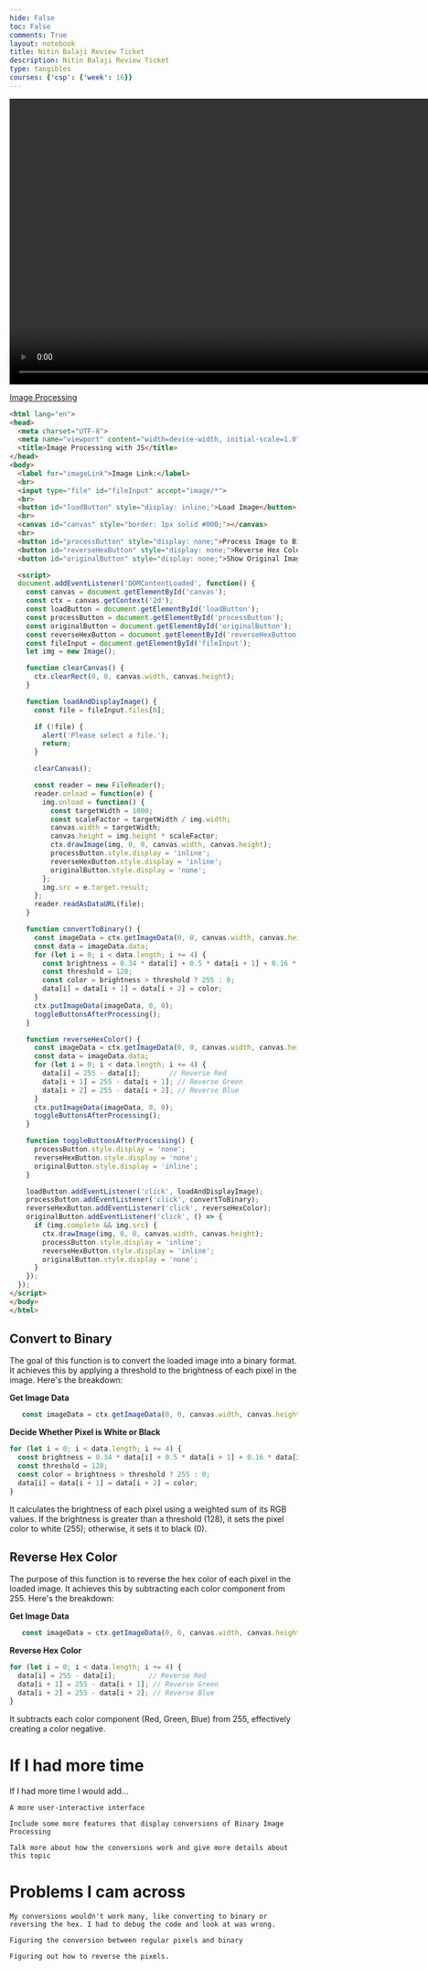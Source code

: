 ```yaml
---
hide: False
toc: False
comments: True
layout: notebook
title: Nitin Balaji Review Ticket
description: Nitin Balaji Review Ticket
type: tangibles
courses: {'csp': {'week': 16}}
---
```


<video  height="500" controls>
    <source src="/binarycptproject/videos/BinaryImageProcessing.mp4" type="video/mp4">
    Your browser does not support the video tag.
</video>

<a href="https://nitinsandiego.github.io/binarycptproject//2023/11/26/Binary-Image-Processing.html">Image Processing</a>

```html
<html lang="en">
<head>
  <meta charset="UTF-8">
  <meta name="viewport" content="width=device-width, initial-scale=1.0">
  <title>Image Processing with JS</title>
</head>
<body>
  <label for="imageLink">Image Link:</label>
  <br>
  <input type="file" id="fileInput" accept="image/*">
  <br>
  <button id="loadButton" style="display: inline;">Load Image</button>
  <br>
  <canvas id="canvas" style="border: 1px solid #000;"></canvas>
  <br>
  <button id="processButton" style="display: none;">Process Image to Binary</button>
  <button id="reverseHexButton" style="display: none;">Reverse Hex Color</button>
  <button id="originalButton" style="display: none;">Show Original Image</button>

  <script>
  document.addEventListener('DOMContentLoaded', function() {
    const canvas = document.getElementById('canvas');
    const ctx = canvas.getContext('2d');
    const loadButton = document.getElementById('loadButton');
    const processButton = document.getElementById('processButton');
    const originalButton = document.getElementById('originalButton');
    const reverseHexButton = document.getElementById('reverseHexButton');
    const fileInput = document.getElementById('fileInput');
    let img = new Image();

    function clearCanvas() {
      ctx.clearRect(0, 0, canvas.width, canvas.height);
    }

    function loadAndDisplayImage() {
      const file = fileInput.files[0];

      if (!file) {
        alert('Please select a file.');
        return;
      }

      clearCanvas();

      const reader = new FileReader();
      reader.onload = function(e) {
        img.onload = function() {
          const targetWidth = 1000;
          const scaleFactor = targetWidth / img.width;
          canvas.width = targetWidth;
          canvas.height = img.height * scaleFactor;
          ctx.drawImage(img, 0, 0, canvas.width, canvas.height);
          processButton.style.display = 'inline';
          reverseHexButton.style.display = 'inline';
          originalButton.style.display = 'none';
        };
        img.src = e.target.result;
      };
      reader.readAsDataURL(file);
    }

    function convertToBinary() {
      const imageData = ctx.getImageData(0, 0, canvas.width, canvas.height);
      const data = imageData.data;
      for (let i = 0; i < data.length; i += 4) {
        const brightness = 0.34 * data[i] + 0.5 * data[i + 1] + 0.16 * data[i + 2];
        const threshold = 128;
        const color = brightness > threshold ? 255 : 0;
        data[i] = data[i + 1] = data[i + 2] = color;
      }
      ctx.putImageData(imageData, 0, 0);
      toggleButtonsAfterProcessing();
    }

    function reverseHexColor() {
      const imageData = ctx.getImageData(0, 0, canvas.width, canvas.height);
      const data = imageData.data;
      for (let i = 0; i < data.length; i += 4) {
        data[i] = 255 - data[i];       // Reverse Red
        data[i + 1] = 255 - data[i + 1]; // Reverse Green
        data[i + 2] = 255 - data[i + 2]; // Reverse Blue
      }
      ctx.putImageData(imageData, 0, 0);
      toggleButtonsAfterProcessing();
    }

    function toggleButtonsAfterProcessing() {
      processButton.style.display = 'none';
      reverseHexButton.style.display = 'none';
      originalButton.style.display = 'inline';
    }

    loadButton.addEventListener('click', loadAndDisplayImage);
    processButton.addEventListener('click', convertToBinary);
    reverseHexButton.addEventListener('click', reverseHexColor);
    originalButton.addEventListener('click', () => {
      if (img.complete && img.src) {
        ctx.drawImage(img, 0, 0, canvas.width, canvas.height);
        processButton.style.display = 'inline';
        reverseHexButton.style.display = 'inline';
        originalButton.style.display = 'none';
      }
    });
  });
</script>
</body>
</html>
```

## Convert to Binary
The goal of this function is to convert the loaded image into a binary format. It achieves this by applying a threshold to the brightness of each pixel in the image. Here's the breakdown:<br>

**Get Image Data**
```javascript
   const imageData = ctx.getImageData(0, 0, canvas.width, canvas.height);
```
**Decide Whether Pixel is White or Black**
```javascript
for (let i = 0; i < data.length; i += 4) {
  const brightness = 0.34 * data[i] + 0.5 * data[i + 1] + 0.16 * data[i + 2];
  const threshold = 128;
  const color = brightness > threshold ? 255 : 0;
  data[i] = data[i + 1] = data[i + 2] = color;
}
```
It calculates the brightness of each pixel using a weighted sum of its RGB values. If the brightness is greater than a threshold (128), it sets the pixel color to white (255); otherwise, it sets it to black (0).

## Reverse Hex Color
The purpose of this function is to reverse the hex color of each pixel in the loaded image. It achieves this by subtracting each color component from 255. Here's the breakdown:<br>

**Get Image Data**
```javascript
   const imageData = ctx.getImageData(0, 0, canvas.width, canvas.height);
```
**Reverse Hex Color**
```javascript
for (let i = 0; i < data.length; i += 4) {
  data[i] = 255 - data[i];        // Reverse Red
  data[i + 1] = 255 - data[i + 1]; // Reverse Green
  data[i + 2] = 255 - data[i + 2]; // Reverse Blue
}
```
It subtracts each color component (Red, Green, Blue) from 255, effectively creating a color negative.

# If I had more time
If I had more time I would add...

    A more user-interactive interface

    Include some more features that display conversions of Binary Image Processing

    Talk more about how the conversions work and give more details about this topic

# Problems I cam across
    My conversions wouldn't work many, like converting to binary or reversing the hex. I had to debug the code and look at was wrong.

    Figuring the conversion between regular pixels and binary

    Figuring out how to reverse the pixels. 